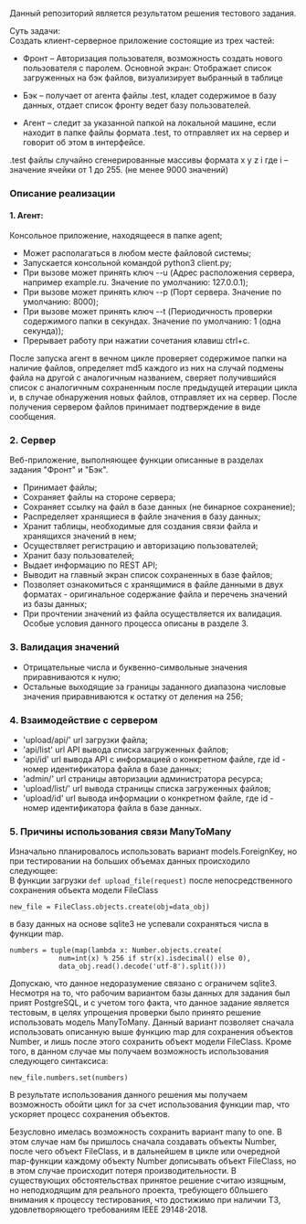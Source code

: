 Данный репозиторий является результатом решения тестового задания.

Суть задачи:  
Создать клиент-серверное приложение состоящие из трех частей:

- Фронт – Авторизация пользователя, возможность создать нового пользователя с паролем. Основной экран: Отображает список загруженных на бэк файлов, визуализирует выбранный в таблице

- Бэк – получает от агента файлы .test, кладет содержимое в базу данных, отдает список фронту ведет базу пользователей.

- Агент – следит за указанной папкой на локальной машине, если находит в папке файлы формата .test, то отправляет их на сервер и говорит об этом в интерфейсе.



.test файлы случайно сгенерированные массивы формата x y z i где i – значение ячейки от 1 до 255. (не менее 9000 значений)

### Описание реализации

#### 1. Агент:  
Консольное приложение, находящееся в папке agent;
- Может располагаться в любом месте файловой системы;
- Запускается консольной командой python3 client.py;
- При вызове может принять ключ --u (Адрес расположения сервера, например example.ru. Значение по умолчанию: 127.0.0.1);
- При вызове может принять ключ --p (Порт сервера. Значение по умолчанию: 8000);
- При вызове может принять ключ --t (Периодичность проверки содержимого папки в секундах. Значение по умолчанию: 1 (одна секунда));
- Прерывает работу при нажатии сочетания клавиш ctrl+c.

После запуска агент в вечном цикле проверяет содержимое папки на наличие файлов, определяет md5 каждого из них на случай подмены файла на другой с аналогичным названием, сверяет получившийся список с аналогичным сохраненным после предыдущей итерации цикла и, в случае обнаружения новых файлов, отправляет их на сервер. После получения сервером файлов принимает подтверждение в виде сообщения.

### 2. Сервер  
Веб-приложение, выполняющее функции описанные в разделах задания "Фронт" и "Бэк".
 - Принимает файлы;
 - Сохраняет файлы на стороне сервера;
 - Сохраняет ссылку на файл в базе данных (не бинарное сохранение);
 - Распределяет хранящиеся в файле значения в базу данных;
 - Хранит таблицы, необходимые для создания связи файла и хранящихся значений в нем;
 - Осуществляет регистрацию и авторизацию пользователей;
 - Хранит базу пользователей;
 - Выдает информацию по REST API;
 - Выводит на главный экран список сохраненных в базе файлов;
 - Позволяет ознакомиться с хранящимися в файле данными в двух форматах  - оригинальное содержание файла и перечень значений из базы данных;
 - При прочтении значений из файла осуществляется их валидация. Особые условия данного процесса описаны в разделе 3.
 
 ### 3. Валидация значений  
- Отрицательные числа и буквенно-символьные значения приравниваются к нулю;
- Остальные выходящие за границы заданного диапазона числовые значения приравниваются к остатку от деления на 256;

### 4. Взаимодействие с сервером  
- 'upload/api/' url загрузки файла;
- 'api/list' url API вывода списка загруженных файлов;
- 'api/id' url вывода API с информацией о конкретном файле, где id - номер идентификатора файла в базе данных;
- 'admin/' url страницы авторизации администратора ресурса;
- 'upload/list/' url вывода страницы списка загруженных файлов;
- 'upload/id' url вывода информации о конкретном файле, где id - номер идентификатора файла в базе данных.

### 5. Причины использования связи ManyToMany  
Изначально планировалось использовать вариант models.ForeignKey, но при тестировании на больших объемах данных происходило следующее:  
В функции загрузки 
```def upload_file(request)```
после непосредственного сохранения объекта модели FileСlass 
```
new_file = FileClass.objects.create(obj=data_obj)
```
в базу данных на основе sqlite3 не успевали сохраняться числа в функции map.
```
numbers = tuple(map(lambda x: Number.objects.create(
            num=int(x) % 256 if str(x).isdecimal() else 0), 
            data_obj.read().decode('utf-8').split()))
```
Допускаю, что данное недоразумение связано с ограничем sqlite3. Несмотря на то, что рабочим вариантом базы данных для задания был прият PostgreSQL, и с учетом того факта, что данное задание является тестовым, в целях упрощения проверки было принято решение использовать модель ManyToMany. Данный вариант позволяет сначала использовать описанную выше функцию map для сохранения объектов Number, и лишь после этого сохранить объект модели FileClass. Кроме того, в данном случае мы получаем возможность использования следующего синтаксиса:
```
new_file.numbers.set(numbers)
```
В результате использования данного решения мы получаем возможность обойти цикл for за счет использования функции map, что ускоряет процесс сохранения объектов.  

Безусловно имелась возможность сохранить вариант many to one. В этом случае нам бы пришлось сначала создавать объекты Number, после чего объект FileClass, и в дальнейшем в цикле или очередной map-функции каждому объекту Number дописывать объект FileClass, но в этом случае происходит потеря производительности. В существующих обстоятельствах принятое решение считаю изящным, но неподходящим для реального проекта, требующего б0льшего внимания к процессу тестирования, что достижимо при наличии ТЗ, удовлетворяющего требованиям IEEE 29148-2018.
